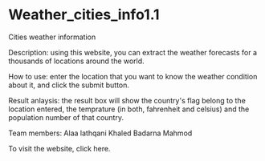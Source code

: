 # Weather_cities_info1.1
Cities weather information

Description: using this website, you can extract the weather forecasts for a thousands of locations around the world.

How to use: enter the location that you want to know the weather condition about it, and click the submit button. 

Result anlaysis: the result box will show the country's flag belong to the location entered, 
the temprature (in both, fahrenheit and celsius) and the population number of that country. 

Team members:
Alaa lathqani
Khaled Badarna
Mahmod

To visit the website, click here.  
